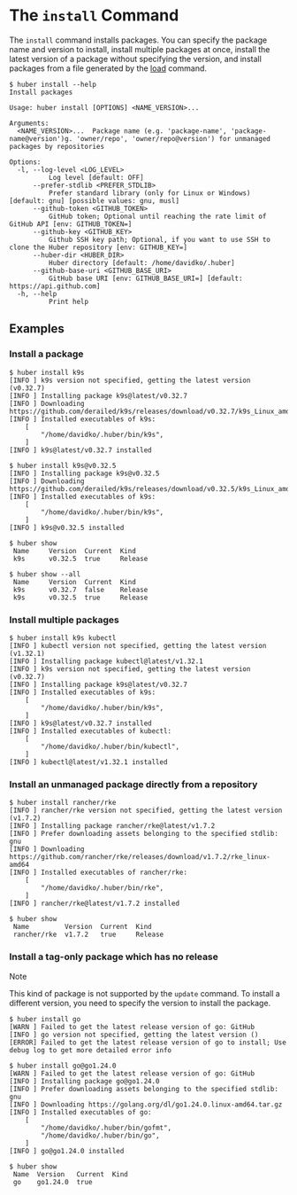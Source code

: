 # The `install` Command

The `install` command installs packages. You can specify the package name and version to install, install multiple packages at once, install the latest version of a package without specifying the
version, and install packages from a file generated by the [load](./load.md) command.

```console
$ huber install --help
Install packages

Usage: huber install [OPTIONS] <NAME_VERSION>...

Arguments:
  <NAME_VERSION>...  Package name (e.g. 'package-name', 'package-name@version')g. 'owner/repo', 'owner/repo@version') for unmanaged packages by repositories

Options:
  -l, --log-level <LOG_LEVEL>
          Log level [default: OFF]
      --prefer-stdlib <PREFER_STDLIB>
          Prefer standard library (only for Linux or Windows) [default: gnu] [possible values: gnu, musl]
      --github-token <GITHUB_TOKEN>
          GitHub token; Optional until reaching the rate limit of GitHub API [env: GITHUB_TOKEN=]
      --github-key <GITHUB_KEY>
          Github SSH key path; Optional, if you want to use SSH to clone the Huber repository [env: GITHUB_KEY=]
      --huber-dir <HUBER_DIR>
          Huber directory [default: /home/davidko/.huber]
      --github-base-uri <GITHUB_BASE_URI>
          GitHub base URI [env: GITHUB_BASE_URI=] [default: https://api.github.com]
  -h, --help
          Print help
```

## Examples

### Install a package

```console
$ huber install k9s
[INFO ] k9s version not specified, getting the latest version (v0.32.7)
[INFO ] Installing package k9s@latest/v0.32.7
[INFO ] Downloading https://github.com/derailed/k9s/releases/download/v0.32.7/k9s_Linux_amd64.tar.gz
[INFO ] Installed executables of k9s:
    [
        "/home/davidko/.huber/bin/k9s",
    ]
[INFO ] k9s@latest/v0.32.7 installed

$ huber install k9s@v0.32.5
[INFO ] Installing package k9s@v0.32.5
[INFO ] Downloading https://github.com/derailed/k9s/releases/download/v0.32.5/k9s_Linux_amd64.tar.gz
[INFO ] Installed executables of k9s:
    [
        "/home/davidko/.huber/bin/k9s",
    ]
[INFO ] k9s@v0.32.5 installed

$ huber show
 Name     Version  Current  Kind 
 k9s      v0.32.5  true     Release 

$ huber show --all
 Name     Version  Current  Kind 
 k9s      v0.32.7  false    Release 
 k9s      v0.32.5  true     Release 
```

### Install multiple packages

```console
$ huber install k9s kubectl
[INFO ] kubectl version not specified, getting the latest version (v1.32.1)
[INFO ] Installing package kubectl@latest/v1.32.1
[INFO ] k9s version not specified, getting the latest version (v0.32.7)
[INFO ] Installing package k9s@latest/v0.32.7
[INFO ] Installed executables of k9s:
    [
        "/home/davidko/.huber/bin/k9s",
    ]
[INFO ] k9s@latest/v0.32.7 installed
[INFO ] Installed executables of kubectl:
    [
        "/home/davidko/.huber/bin/kubectl",
    ]
[INFO ] kubectl@latest/v1.32.1 installed
```

### Install an unmanaged package directly from a repository

```console
$ huber install rancher/rke
[INFO ] rancher/rke version not specified, getting the latest version (v1.7.2)
[INFO ] Installing package rancher/rke@latest/v1.7.2
[INFO ] Prefer downloading assets belonging to the specified stdlib: gnu
[INFO ] Downloading https://github.com/rancher/rke/releases/download/v1.7.2/rke_linux-amd64
[INFO ] Installed executables of rancher/rke:
    [
        "/home/davidko/.huber/bin/rke",
    ]
[INFO ] rancher/rke@latest/v1.7.2 installed

$ huber show
 Name         Version  Current  Kind 
 rancher/rke  v1.7.2   true     Release 
```

### Install a tag-only package which has no release

> [!NOTE]  
> This kind of package is not supported by the `update` command.
> To install a different version, you need to specify the version to install the package.

```console
$ huber install go
[WARN ] Failed to get the latest release version of go: GitHub
[INFO ] go version not specified, getting the latest version ()
[ERROR] Failed to get the latest release version of go to install; Use debug log to get more detailed error info

$ huber install go@go1.24.0
[WARN ] Failed to get the latest release version of go: GitHub
[INFO ] Installing package go@go1.24.0
[INFO ] Prefer downloading assets belonging to the specified stdlib: gnu
[INFO ] Downloading https://golang.org/dl/go1.24.0.linux-amd64.tar.gz
[INFO ] Installed executables of go:
    [
        "/home/davidko/.huber/bin/gofmt",
        "/home/davidko/.huber/bin/go",
    ]
[INFO ] go@go1.24.0 installed

$ huber show
 Name  Version   Current  Kind 
 go    go1.24.0  true     
```